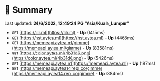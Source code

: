 # 📖 Summary
Last updated: **24/6/2022, 12:49:24 PG "Asia/Kuala_Lumpur"**

- `GET` [https://lilr.ml](https://lilr.ml) - **Up** (1415ms)
- `GET` [https://hst.aytea.ml](https://hst.aytea.ml) - **Up** (4468ms)
- `GET` [https://memeapi.aytea.ml/gimme](https://memeapi.aytea.ml/gimme) - **Up** (83581ms)
- `GET` [https://color.aytea.ml/4b31d6.png](https://color.aytea.ml/4b31d6.png) - **Up** (5426ms)
- `GET` [https://memeapi.aytea.ml](https://memeapi.aytea.ml) - **Up** (187ms)
- `GET` [https://memeapi.aytea14.repl.co/gimme](https://memeapi.aytea14.repl.co/gimme) - **Up** (384ms)
